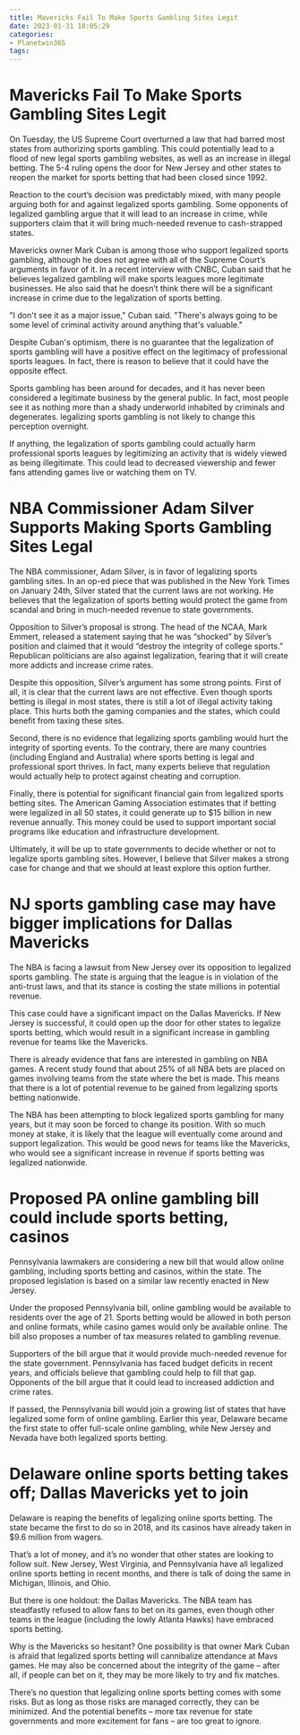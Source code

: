 ```yaml
---
title: Mavericks Fail To Make Sports Gambling Sites Legit
date: 2023-01-31 18:05:29
categories:
- Planetwin365
tags:
---
```



#  Mavericks Fail To Make Sports Gambling Sites Legit

On Tuesday, the US Supreme Court overturned a law that had barred most states from authorizing sports gambling. This could potentially lead to a flood of new legal sports gambling websites, as well as an increase in illegal betting. The 5-4 ruling opens the door for New Jersey and other states to reopen the market for sports betting that had been closed since 1992.

Reaction to the court’s decision was predictably mixed, with many people arguing both for and against legalized sports gambling. Some opponents of legalized gambling argue that it will lead to an increase in crime, while supporters claim that it will bring much-needed revenue to cash-strapped states.

Mavericks owner Mark Cuban is among those who support legalized sports gambling, although he does not agree with all of the Supreme Court’s arguments in favor of it. In a recent interview with CNBC, Cuban said that he believes legalized gambling will make sports leagues more legitimate businesses. He also said that he doesn’t think there will be a significant increase in crime due to the legalization of sports betting.

"I don't see it as a major issue," Cuban said. "There's always going to be some level of criminal activity around anything that's valuable."

Despite Cuban's optimism, there is no guarantee that the legalization of sports gambling will have a positive effect on the legitimacy of professional sports leagues. In fact, there is reason to believe that it could have the opposite effect.

Sports gambling has been around for decades, and it has never been considered a legitimate business by the general public. In fact, most people see it as nothing more than a shady underworld inhabited by criminals and degenerates. legalizing sports gambling is not likely to change this perception overnight.

If anything, the legalization of sports gambling could actually harm professional sports leagues by legitimizing an activity that is widely viewed as being illegitimate. This could lead to decreased viewership and fewer fans attending games live or watching them on TV.

#  NBA Commissioner Adam Silver Supports Making Sports Gambling Sites Legal

The NBA commissioner, Adam Silver, is in favor of legalizing sports gambling sites. In an op-ed piece that was published in the New York Times on January 24th, Silver stated that the current laws are not working. He believes that the legalization of sports betting would protect the game from scandal and bring in much-needed revenue to state governments.

Opposition to Silver’s proposal is strong. The head of the NCAA, Mark Emmert, released a statement saying that he was “shocked” by Silver’s position and claimed that it would “destroy the integrity of college sports.” Republican politicians are also against legalization, fearing that it will create more addicts and increase crime rates.

Despite this opposition, Silver’s argument has some strong points. First of all, it is clear that the current laws are not effective. Even though sports betting is illegal in most states, there is still a lot of illegal activity taking place. This hurts both the gaming companies and the states, which could benefit from taxing these sites.

Second, there is no evidence that legalizing sports gambling would hurt the integrity of sporting events. To the contrary, there are many countries (including England and Australia) where sports betting is legal and professional sport thrives. In fact, many experts believe that regulation would actually help to protect against cheating and corruption.

Finally, there is potential for significant financial gain from legalized sports betting sites. The American Gaming Association estimates that if betting were legalized in all 50 states, it could generate up to $15 billion in new revenue annually. This money could be used to support important social programs like education and infrastructure development.

Ultimately, it will be up to state governments to decide whether or not to legalize sports gambling sites. However, I believe that Silver makes a strong case for change and that we should at least explore this option further.

#  NJ sports gambling case may have bigger implications for Dallas Mavericks

The NBA is facing a lawsuit from New Jersey over its opposition to legalized sports gambling. The state is arguing that the league is in violation of the anti-trust laws, and that its stance is costing the state millions in potential revenue.

This case could have a significant impact on the Dallas Mavericks. If New Jersey is successful, it could open up the door for other states to legalize sports betting, which would result in a significant increase in gambling revenue for teams like the Mavericks.

There is already evidence that fans are interested in gambling on NBA games. A recent study found that about 25% of all NBA bets are placed on games involving teams from the state where the bet is made. This means that there is a lot of potential revenue to be gained from legalizing sports betting nationwide.

The NBA has been attempting to block legalized sports gambling for many years, but it may soon be forced to change its position. With so much money at stake, it is likely that the league will eventually come around and support legalization. This would be good news for teams like the Mavericks, who would see a significant increase in revenue if sports betting was legalized nationwide.

#  Proposed PA online gambling bill could include sports betting, casinos

Pennsylvania lawmakers are considering a new bill that would allow online gambling, including sports betting and casinos, within the state. The proposed legislation is based on a similar law recently enacted in New Jersey.

Under the proposed Pennsylvania bill, online gambling would be available to residents over the age of 21. Sports betting would be allowed in both person and online formats, while casino games would only be available online. The bill also proposes a number of tax measures related to gambling revenue.

Supporters of the bill argue that it would provide much-needed revenue for the state government. Pennsylvania has faced budget deficits in recent years, and officials believe that gambling could help to fill that gap. Opponents of the bill argue that it could lead to increased addiction and crime rates.

If passed, the Pennsylvania bill would join a growing list of states that have legalized some form of online gambling. Earlier this year, Delaware became the first state to offer full-scale online gambling, while New Jersey and Nevada have both legalized sports betting.

#  Delaware online sports betting takes off; Dallas Mavericks yet to join

Delaware is reaping the benefits of legalizing online sports betting. The state became the first to do so in 2018, and its casinos have already taken in $9.6 million from wagers.

That’s a lot of money, and it’s no wonder that other states are looking to follow suit. New Jersey, West Virginia, and Pennsylvania have all legalized online sports betting in recent months, and there is talk of doing the same in Michigan, Illinois, and Ohio.

But there is one holdout: the Dallas Mavericks. The NBA team has steadfastly refused to allow fans to bet on its games, even though other teams in the league (including the lowly Atlanta Hawks) have embraced sports betting.

Why is the Mavericks so hesitant? One possibility is that owner Mark Cuban is afraid that legalized sports betting will cannibalize attendance at Mavs games. He may also be concerned about the integrity of the game – after all, if people can bet on it, they may be more likely to try and fix matches.

There’s no question that legalizing online sports betting comes with some risks. But as long as those risks are managed correctly, they can be minimized. And the potential benefits – more tax revenue for state governments and more excitement for fans – are too great to ignore.